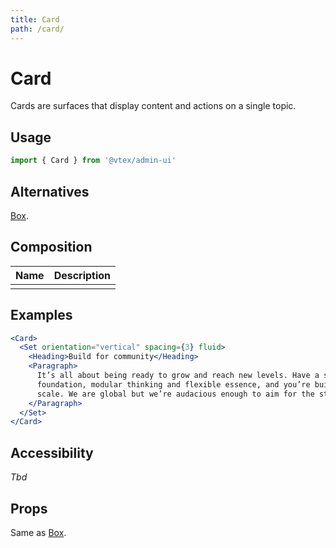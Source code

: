 ```yaml
---
title: Card
path: /card/
---
```


# Card

Cards are surfaces that display content and actions on a single topic.

## Usage

```jsx isStatic
import { Card } from '@vtex/admin-ui'
```

## Alternatives

[Box](box/).

## Composition

| Name | Description |
| ---- | ----------- |
|      |             |

## Examples

```jsx live
<Card>
  <Set orientation="vertical" spacing={3} fluid>
    <Heading>Build for community</Heading>
    <Paragraph>
      It’s all about being ready to grow and reach new levels. Have a solid
      foundation, modular thinking and flexible essence, and you’re building for
      scale. We are global but we’re audacious enough to aim for the stars.
    </Paragraph>
  </Set>
</Card>
```

## Accessibility

_Tbd_

## Props

Same as [Box](box/).
